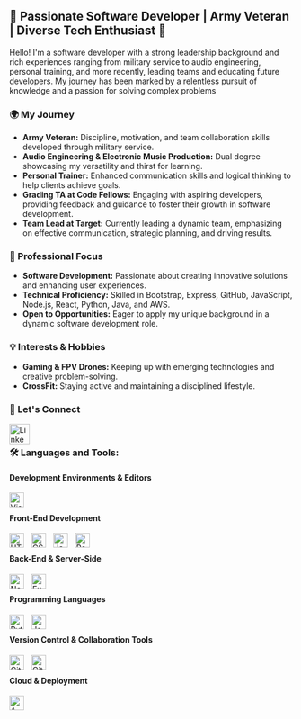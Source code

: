 ## 🚀 Passionate Software Developer | Army Veteran | Diverse Tech Enthusiast 🌟

Hello! I'm a software developer with a strong leadership background and rich experiences ranging from military service to audio engineering, personal training, and more recently, leading teams and educating future developers. My journey has been marked by a relentless pursuit of knowledge and a passion for solving complex problems

### 🌍 My Journey
- **Army Veteran:** Discipline, motivation, and team collaboration skills developed through military service.
- **Audio Engineering & Electronic Music Production:** Dual degree showcasing my versatility and thirst for learning.
- **Personal Trainer:** Enhanced communication skills and logical thinking to help clients achieve goals.
- **Grading TA at Code Fellows:** Engaging with aspiring developers, providing feedback and guidance to foster their growth in software development.
- **Team Lead at Target:** Currently leading a dynamic team, emphasizing on effective communication, strategic planning, and driving results.


### 🎯 Professional Focus
- **Software Development:** Passionate about creating innovative solutions and enhancing user experiences.
- **Technical Proficiency:** Skilled in Bootstrap, Express, GitHub, JavaScript, Node.js, React, Python, Java, and AWS.
- **Open to Opportunities:** Eager to apply my unique background in a dynamic software development role.

### 💡 Interests & Hobbies
- **Gaming & FPV Drones:** Keeping up with emerging technologies and creative problem-solving.
- **CrossFit:** Staying active and maintaining a disciplined lifestyle.

### 🤝 Let's Connect

[<img align="left" alt="LinkedIn" width="36px" src="https://img.icons8.com/color/48/000000/linkedin.png" style="padding-right:10px;" />][linkedin]
<br />

### 🛠️ Languages and Tools:

#### Development Environments & Editors
[<img align="left" alt="Visual Studio Code" width="26px" src="https://cdn.jsdelivr.net/gh/devicons/devicon/icons/vscode/vscode-original.svg" style="padding-right:10px;" />][vscode]
<br />

#### Front-End Development
[<img align="left" alt="HTML5" width="26px" src="https://cdn.jsdelivr.net/gh/devicons/devicon/icons/html5/html5-original.svg" style="padding-right:10px;" />][html5]
[<img align="left" alt="CSS3" width="26px" src="https://cdn.jsdelivr.net/gh/devicons/devicon/icons/css3/css3-original.svg" style="padding-right:10px;" />][css3]
[<img align="left" alt="JavaScript" width="26px" src="https://cdn.jsdelivr.net/gh/devicons/devicon/icons/javascript/javascript-original.svg" style="padding-right:10px;" />][mdn]
[<img align="left" alt="React" width="26px" src="https://cdn.jsdelivr.net/gh/devicons/devicon/icons/react/react-original.svg" style="padding-right:10px;" />][react]
<br />

#### Back-End & Server-Side
[<img align="left" alt="Node.js" width="26px" src="https://cdn.jsdelivr.net/gh/devicons/devicon/icons/nodejs/nodejs-original.svg" style="padding-right:10px;" />][nodejs]
[<img align="left" alt="Express" width="26px" src="https://cdn.jsdelivr.net/gh/devicons/devicon/icons/express/express-original.svg" style="padding-right:10px;" />][express]
<br />

#### Programming Languages
[<img align="left" alt="Python" width="26px" src="https://cdn.jsdelivr.net/gh/devicons/devicon/icons/python/python-original.svg" style="padding-right:10px;" />][python]
[<img align="left" alt="Java" width="26px" src="https://cdn.jsdelivr.net/gh/devicons/devicon/icons/java/java-original.svg" style="padding-right:10px;" />][java]
<br />

#### Version Control & Collaboration Tools
[<img align="left" alt="Git" width="26px" src="https://cdn.jsdelivr.net/gh/devicons/devicon/icons/git/git-original.svg" style="padding-right:10px;" />][git]
[<img align="left" alt="GitHub" width="26px" src="https://cdn.jsdelivr.net/gh/devicons/devicon/icons/github/github-original.svg" style="padding-right:10px;" />][github]
<br />

#### Cloud & Deployment
[<img align="left" alt="AWS" width="26px" src="https://cdn.jsdelivr.net/gh/devicons/devicon/icons/amazonwebservices/amazonwebservices-original-wordmark.svg" style="padding-right:10px;" />][aws]


[linkedin]: https://www.linkedin.com/in/markjackson28
[vscode]: https://code.visualstudio.com/
[html5]: https://developer.mozilla.org/en-US/docs/Glossary/HTML5
[css3]: https://developer.mozilla.org/en-US/docs/Web/CSS
[mdn]: https://developer.mozilla.org/en-US/docs/Web/JavaScript
[react]: https://reactjs.org/
[nodejs]: https://nodejs.org/en/
[git]: https://git-scm.com/
[github]: https://github.com/
[express]: https://expressjs.com/
[java]: https://www.java.com/en/
[python]: https://www.python.org/
[aws]: https://aws.amazon.com/
